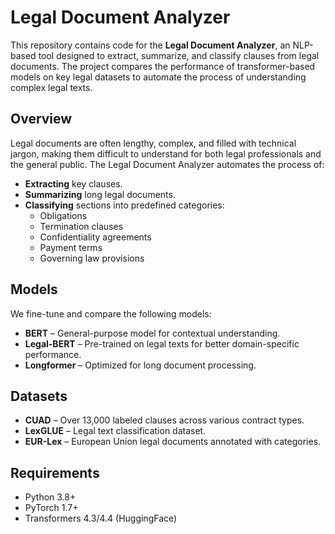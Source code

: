 # Legal Document Analyzer  

This repository contains code for the **Legal Document Analyzer**, an NLP-based tool designed to extract, summarize, and classify clauses from legal documents. The project compares the performance of transformer-based models on key legal datasets to automate the process of understanding complex legal texts.  

## Overview  
Legal documents are often lengthy, complex, and filled with technical jargon, making them difficult to understand for both legal professionals and the general public. The Legal Document Analyzer automates the process of:  

- **Extracting** key clauses.  
- **Summarizing** long legal documents.  
- **Classifying** sections into predefined categories:  
  - Obligations  
  - Termination clauses  
  - Confidentiality agreements  
  - Payment terms  
  - Governing law provisions  

## Models  
We fine-tune and compare the following models:  

- **BERT** – General-purpose model for contextual understanding.  
- **Legal-BERT** – Pre-trained on legal texts for better domain-specific performance.  
- **Longformer** – Optimized for long document processing.  

## Datasets  
- **CUAD** – Over 13,000 labeled clauses across various contract types.  
- **LexGLUE** – Legal text classification dataset.  
- **EUR-Lex** – European Union legal documents annotated with categories.  

## Requirements  
- Python 3.8+  
- PyTorch 1.7+  
- Transformers 4.3/4.4 (HuggingFace)
